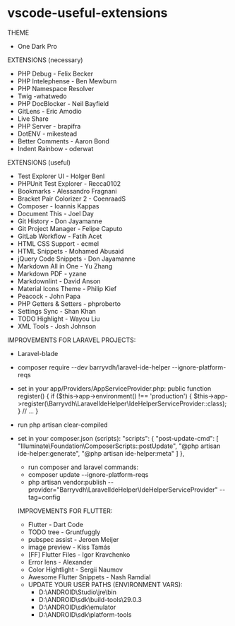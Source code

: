 # vscode-useful-extensions
THEME
 - One Dark Pro
 
EXTENSIONS (necessary)
 - PHP Debug - Felix Becker
 - PHP Intelephense - Ben Mewburn
 - PHP Namespace Resolver
 - Twig  -whatwedo
 - PHP DocBlocker - Neil Bayfield
 - GitLens - Eric Amodio
 - Live Share
 - PHP Server - brapifra
 - DotENV - mikestead
 - Better Comments - Aaron Bond
 - Indent Rainbow - oderwat

EXTENSIONS (useful)
 - Test Explorer UI - Holger Benl
 - PHPUnit Test Explorer - Recca0102
 - Bookmarks - Alessandro Fragnani
 - Bracket Pair Colorizer 2 - CoenraadS
 - Composer - Ioannis Kappas
 - Document This - Joel Day
 - Git History - Don Jayamanne
 - Git Project Manager - Felipe Caputo
 - GitLab Workflow - Fatih Acet
 - HTML CSS Support - ecmel
 - HTML Snippets - Mohamed Abusaid
 - jQuery Code Snippets - Don Jayamanne
 - Markdown All in One - Yu Zhang
 - Markdown PDF - yzane
 - Markdownlint - David Anson
 - Material Icons Theme - Philip Kief
 - Peacock - John Papa
 - PHP Getters & Setters - phproberto
 - Settings Sync - Shan Khan
 - TODO Highlight - Wayou Liu
 - XML Tools - Josh Johnson
 
IMPROVEMENTS FOR LARAVEL PROJECTS:
 - Laravel-blade
 - composer require --dev barryvdh/laravel-ide-helper --ignore-platform-reqs
 - set in your app/Providers/AppServiceProvider.php:
   	public function register()
	{
	    if ($this->app->environment() !== 'production') {
		$this->app->register(\Barryvdh\LaravelIdeHelper\IdeHelperServiceProvider::class);
	    }
	    // ...
	}
 - run php artisan clear-compiled
 - set in your composer.json (scripts):
    "scripts": {
	    "post-update-cmd": [
		"Illuminate\\Foundation\\ComposerScripts::postUpdate",
		"@php artisan ide-helper:generate",
		"@php artisan ide-helper:meta"
	    ]
	},
   
   - run composer and laravel commands:
    - composer update --ignore-platform-reqs
    - php artisan vendor:publish --provider="Barryvdh\LaravelIdeHelper\IdeHelperServiceProvider" --tag=config
    
    IMPROVEMENTS FOR FLUTTER:
     - Flutter - Dart Code
     - TODO tree - Gruntfuggly
     - pubspec assist - Jeroen Meijer
     - image preview - Kiss Tamás
     - [FF] Flutter Files - Igor Kravchenko
     - Error lens - Alexander
     - Color Hightlight - Sergii Naumov
     - Awesome Flutter Snippets - Nash Ramdial
     - UPDATE YOUR USER PATHS (ENVIRONMENT VARS):
       - D:\ANDROID\Studio\jre\bin
       - D:\ANDROID\sdk\build-tools\29.0.3
       - D:\ANDROID\sdk\emulator
       - D:\ANDROID\sdk\platform-tools
